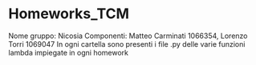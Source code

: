 # Homeworks_TCM
Nome gruppo: Nicosia
Componenti: Matteo Carminati 1066354, Lorenzo Torri 1069047
In ogni cartella sono presenti i file .py delle varie funzioni lambda impiegate in ogni homework
